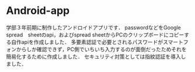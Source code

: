 # Android-app
学部３年前期に制作したアンドロイドアプリです．
passwordなどをGoogle spread　sheetのapi，およびspread sheetからPCのクリップボードにコピーする自作apiを作成しました．
多要素認証で必要とされるパスワードがスマートフォンからしか確認できず，PC側でいちいち入力するのが面倒だったためそれを簡易化するために作成しました．
セキュリティ対策としては指紋認証を導入しました．
